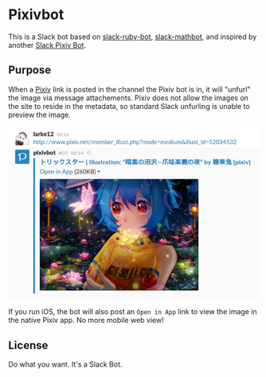 # Pixivbot
This is a Slack bot based on [slack-ruby-bot](https://github.com/dblock/slack-ruby-bot), [slack-mathbot](https://github.com/dblock/slack-mathbot), and inspired by another [Slack Pixiv Bot](https://github.com/castaneai/slack-pixiv-bot).

## Purpose

When a [Pixiv](http://www.pixiv.net/) link is posted in the channel the Pixiv bot is in, it will "unfurl" the image via message attachements. Pixiv does not allow the images on the site to reside in the metadata, so standard Slack unfurling is unable to preview the image.

![](assets/example.png "Screenshot")

If you run iOS, the bot will also post an `Open in App` link to view the image in the native Pixiv app. No more mobile web view!

## License

Do what you want. It's a Slack Bot.
